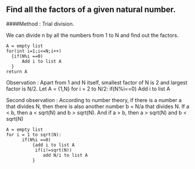 ## Find all the factors of a given natural number.

####Method : Trial division.

We can divide n by all the numbers from 1 to N and find out the factors.

```
A = empty list
for(int i=1;i<=N;i++)
  {if(N%i ==0)
      Add i to list A
  }
return A
```

Observation : Apart from 1 and N itself, smallest factor of N is 2 and largest factor is N/2.
Let A = {1,N}
for i = 2 to N/2:
      if(N%i==0)
         Add i to list A
         
Second observation : According to number theory, if there is a number a that divides N, then there
is also another number b = N/a that divides N. If a < b, then a < sqrt(N) and b > sqrt(N). And if
a > b, then a > sqrt(N) and b < sqrt(N)

```
A = empty list
for i = 1 to sqrt(N):
      if(N%i ==0)
          {add i to list A
           if(i!=sqrt(N))
              add N/i to list A
          }
```
